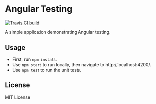 # Angular Testing

[![Travis CI build](https://travis-ci.org/kendaleiv/angular-testing.svg)](https://travis-ci.org/kendaleiv/angular-testing)

A simple application demonstrating Angular testing.

## Usage

- First, run `npm install`.
- Use `npm start` to run locally, then navigate to http://localhost:4200/.
- Use `npm test` to run the unit tests.

## License

MIT License
